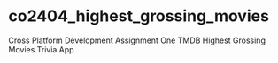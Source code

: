 # co2404_highest_grossing_movies
Cross Platform Development Assignment One TMDB Highest Grossing Movies Trivia App
